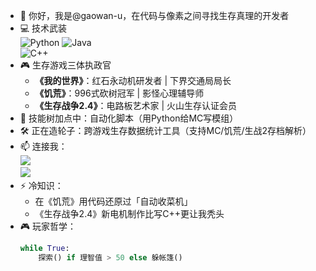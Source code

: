 - 👋 你好，我是@gaowan-u，在代码与像素之间寻找生存真理的开发者  
- 💻 技术武装  
  ![Python](https://img.shields.io/badge/-Python-3776AB?logo=python&logoColor=white) 
  ![Java](https://img.shields.io/badge/-Java-007396?logo=openjdk&logoColor=white)  
  ![C++](https://img.shields.io/badge/-C++-00599C?logo=c%2B%2B&logoColor=white)  
- 🎮 生存游戏三体执政官  
  - **《我的世界》**：红石永动机研发者 | 下界交通局局长  
  - **《饥荒》**：996式砍树冠军 | 影怪心理辅导师  
  - **《生存战争2.4》**：电路板艺术家 | 火山生存认证会员  
- 🌱 技能树加点中：自动化脚本（用Python给MC写模组）  
- 🛠️ 正在造轮子：跨游戏生存数据统计工具（支持MC/饥荒/生战2存档解析）  
- 📫 连接我：  
  [<img src='https://img.shields.io/badge/-技术博客-FF4088?logo=hexo'/>](https://example.com)  
  [<img src='https://img.shields.io/badge/-模组仓库-6DB33F?logo=github'/>](https://example.com)  
- ⚡ 冷知识：  
  - 在《饥荒》用代码还原过「自动收菜机」  
  - 《生存战争2.4》新电机制作比写C++更让我秃头  
- 🎮 玩家哲学：  
  ```python
  while True:
      探索() if 理智值 > 50 else 躲帐篷()
